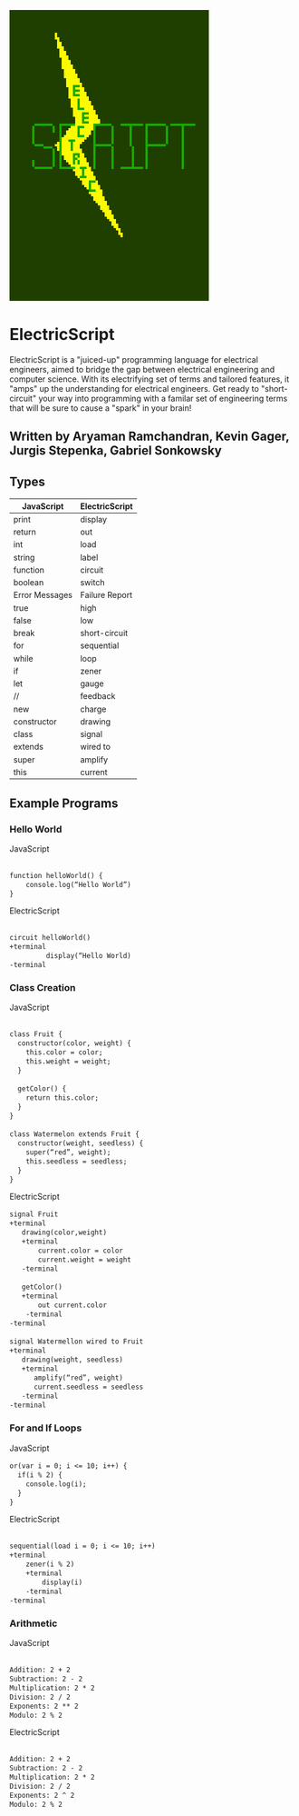 ![](https://github.com/StatusSin/Electric-Script/blob/main/docs/images/ElectricScript.png?raw=true "ElectricScriptLogo")

# ElectricScript
ElectricScript is a "juiced-up" programming language for electrical engineers, aimed to bridge the gap between electrical engineering and computer science. With its electrifying set of terms and tailored features, it "amps" up the understanding for electrical engineers. Get ready to "short-circuit" your way into programming with a familar set of engineering terms that will be sure to cause a "spark" in your brain!

## Written by Aryaman Ramchandran, Kevin Gager, Jurgis Stepenka, Gabriel Sonkowsky

## Types
| JavaScript | ElectricScript |
| --- | --- |
| print      | display        |
| return | out |
| int | load |
| string | label |
| function | circuit |
| boolean | switch |
| Error Messages | Failure Report |
| true | high |
| false | low |
| break | short-circuit |
| for | sequential |
| while | loop |
| if | zener |
| let | gauge |
| // | feedback |
| new | charge |
| constructor | drawing |
| class | signal |
| extends | wired to |
| super | amplify |
| this | current |

## Example Programs

### Hello World

JavaScript

```

function helloWorld() {
	console.log(“Hello World”)
}

```

ElectricScript

```

circuit helloWorld()
+terminal
         display(“Hello World)
-terminal

```

### Class Creation

JavaScript

```

class Fruit {
  constructor(color, weight) {
    this.color = color;
    this.weight = weight;
  }

  getColor() {
    return this.color;
  }
}

class Watermelon extends Fruit {
  constructor(weight, seedless) {
    super(“red”, weight);
    this.seedless = seedless;
  }
}

```

ElectricScript

```
signal Fruit
+terminal
   drawing(color,weight)
   +terminal
       current.color = color
       current.weight = weight
   -terminal 

   getColor()
   +terminal
       out current.color
    -terminal
-terminal

signal Watermellon wired to Fruit
+terminal
   drawing(weight, seedless)
   +terminal
      amplify(“red”, weight)
      current.seedless = seedless
   -terminal
-terminal  

```

### For and If Loops

JavaScript

```
or(var i = 0; i <= 10; i++) {
  if(i % 2) {
    console.log(i);
  }
}

```

ElectricScript

```

sequential(load i = 0; i <= 10; i++)
+terminal
    zener(i % 2)
    +terminal
        display(i)
    -terminal
-terminal

```

### Arithmetic

JavaScript

```

Addition: 2 + 2
Subtraction: 2 - 2
Multiplication: 2 * 2
Division: 2 / 2
Exponents: 2 ** 2
Modulo: 2 % 2

```

ElectricScript

```

Addition: 2 + 2
Subtraction: 2 - 2
Multiplication: 2 * 2
Division: 2 / 2
Exponents: 2 ^ 2
Modulo: 2 % 2

```
